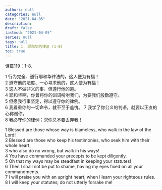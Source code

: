 ```yaml
---
authors: null
categories: null
date: "2021-04-05"
description:
draft: false
lastmod: "2021-04-05"
series: null
tags: null
title: 1. 耶和华的律法 (1-8)
toc: true
---
```


诗篇119：1-8.

<!--more-->

1 行为完全、遵行耶和华律法的，这人便为有福！  
2 遵守他的法度、一心寻求他的，这人便为有福！  
3 这人不做非义的事，但遵行他的道。  
4 耶和华啊，你曾将你的训词吩咐我们，为要我们殷勤遵守。  
5 但愿我行事坚定，得以遵守你的律例。  
6 我看重你的一切命令，就不至于羞愧。
7 我学了你公义的判语，就要以正直的心称谢你。  
8 我必守你的律例；求你总不要丢弃我！    

1 Blessed are those whose way is blameless, who walk in the law of the Lord!  
2 Blessed are those who keep his testimonies, who seek him with their whole heart,  
3 who also do no wrong, but walk in his ways!  
4 You have commanded your precepts to be kept diligently.  
5 Oh that my ways may be steadfast in keeping your statutes!  
6 Then I shall not be put to shame, having my eyes fixed on all your commandments.  
7 I will praise you with an upright heart, when I learn your righteous rules.  
8 I will keep your statutes; do not utterly forsake me!  
